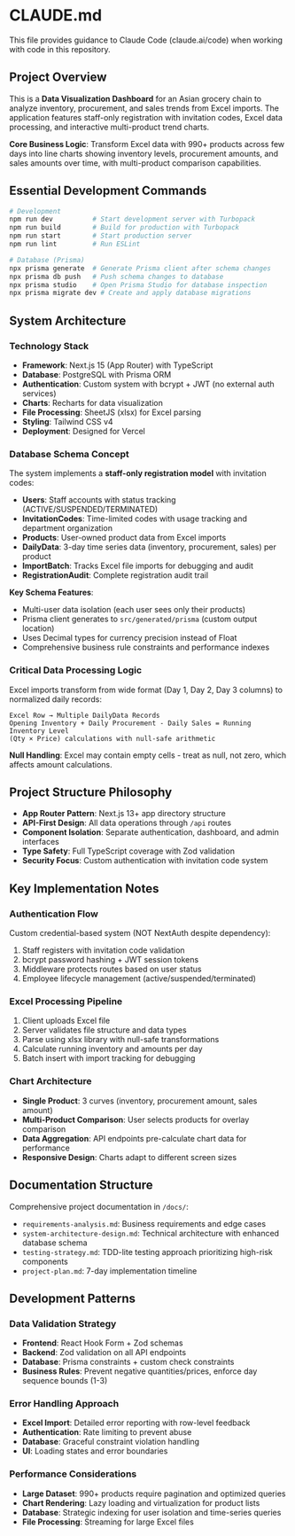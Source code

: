 # CLAUDE.md

This file provides guidance to Claude Code (claude.ai/code) when working with code in this repository.

## Project Overview

This is a **Data Visualization Dashboard** for an Asian grocery chain to analyze inventory, procurement, and sales trends from Excel imports. The application features staff-only registration with invitation codes, Excel data processing, and interactive multi-product trend charts.

**Core Business Logic**: Transform Excel data with 990+ products across few days into line charts showing inventory levels, procurement amounts, and sales amounts over time, with multi-product comparison capabilities.

## Essential Development Commands

```bash
# Development
npm run dev          # Start development server with Turbopack
npm run build        # Build for production with Turbopack  
npm run start        # Start production server
npm run lint         # Run ESLint

# Database (Prisma)
npx prisma generate  # Generate Prisma client after schema changes
npx prisma db push   # Push schema changes to database
npx prisma studio    # Open Prisma Studio for database inspection
npx prisma migrate dev # Create and apply database migrations
```

## System Architecture

### Technology Stack
- **Framework**: Next.js 15 (App Router) with TypeScript
- **Database**: PostgreSQL with Prisma ORM  
- **Authentication**: Custom system with bcrypt + JWT (no external auth services)
- **Charts**: Recharts for data visualization
- **File Processing**: SheetJS (xlsx) for Excel parsing
- **Styling**: Tailwind CSS v4
- **Deployment**: Designed for Vercel

### Database Schema Concept
The system implements a **staff-only registration model** with invitation codes:

- **Users**: Staff accounts with status tracking (ACTIVE/SUSPENDED/TERMINATED)
- **InvitationCodes**: Time-limited codes with usage tracking and department organization
- **Products**: User-owned product data from Excel imports
- **DailyData**: 3-day time series data (inventory, procurement, sales) per product
- **ImportBatch**: Tracks Excel file imports for debugging and audit
- **RegistrationAudit**: Complete registration audit trail

**Key Schema Features**:
- Multi-user data isolation (each user sees only their products)
- Prisma client generates to `src/generated/prisma` (custom output location)
- Uses Decimal types for currency precision instead of Float
- Comprehensive business rule constraints and performance indexes

### Critical Data Processing Logic
Excel imports transform from wide format (Day 1, Day 2, Day 3 columns) to normalized daily records:

```
Excel Row → Multiple DailyData Records
Opening Inventory + Daily Procurement - Daily Sales = Running Inventory Level
(Qty × Price) calculations with null-safe arithmetic
```

**Null Handling**: Excel may contain empty cells - treat as null, not zero, which affects amount calculations.

## Project Structure Philosophy

- **App Router Pattern**: Next.js 13+ app directory structure
- **API-First Design**: All data operations through `/api` routes
- **Component Isolation**: Separate authentication, dashboard, and admin interfaces
- **Type Safety**: Full TypeScript coverage with Zod validation
- **Security Focus**: Custom authentication with invitation code system

## Key Implementation Notes

### Authentication Flow
Custom credential-based system (NOT NextAuth despite dependency):
1. Staff registers with invitation code validation
2. bcrypt password hashing + JWT session tokens
3. Middleware protects routes based on user status
4. Employee lifecycle management (active/suspended/terminated)

### Excel Processing Pipeline
1. Client uploads Excel file
2. Server validates file structure and data types  
3. Parse using xlsx library with null-safe transformations
4. Calculate running inventory and amounts per day
5. Batch insert with import tracking for debugging

### Chart Architecture
- **Single Product**: 3 curves (inventory, procurement amount, sales amount)
- **Multi-Product Comparison**: User selects products for overlay comparison
- **Data Aggregation**: API endpoints pre-calculate chart data for performance
- **Responsive Design**: Charts adapt to different screen sizes

## Documentation Structure

Comprehensive project documentation in `/docs/`:
- `requirements-analysis.md`: Business requirements and edge cases
- `system-architecture-design.md`: Technical architecture with enhanced database schema  
- `testing-strategy.md`: TDD-lite testing approach prioritizing high-risk components
- `project-plan.md`: 7-day implementation timeline

## Development Patterns

### Data Validation Strategy
- **Frontend**: React Hook Form + Zod schemas
- **Backend**: Zod validation on all API endpoints
- **Database**: Prisma constraints + custom check constraints
- **Business Rules**: Prevent negative quantities/prices, enforce day sequence bounds (1-3)

### Error Handling Approach
- **Excel Import**: Detailed error reporting with row-level feedback
- **Authentication**: Rate limiting to prevent abuse
- **Database**: Graceful constraint violation handling
- **UI**: Loading states and error boundaries

### Performance Considerations  
- **Large Dataset**: 990+ products require pagination and optimized queries
- **Chart Rendering**: Lazy loading and virtualization for product lists
- **Database**: Strategic indexing for user isolation and time-series queries
- **File Processing**: Streaming for large Excel files
